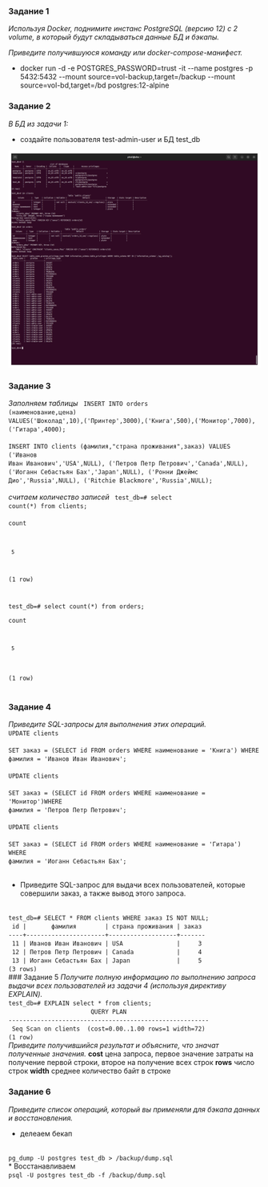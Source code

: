 ### Задание 1
<i>Используя Docker, поднимите инстанс PostgreSQL (версию 12) c 2 volume, в который будут складываться данные БД и бэкапы.
  
Приведите получившуюся команду или docker-compose-манифест.</i>
* docker run -d -e POSTGRES_PASSWORD=trust -it --name postgres -p 5432:5432 --mount source=vol-backup,target=/backup --mount source=vol-bd,target=/bd postgres:12-alpine

### Задание 2
<i>В БД из задачи 1:</i>

* создайте пользователя test-admin-user и БД test_db

![screen](/screen/6-bd-02-2task.png)

### Задание 3
<i>Заполняем таблицы</i>
<code>
INSERT INTO orders (наименование,цена) VALUES('Шоколад',10),('Принтер',3000),('Книга',500),('Монитор',7000),('Гитара',4000);  
INSERT INTO clients (фамилия,"страна проживания",заказ) VALUES ('Иванов Иван Иванович','USA',NULL), ('Петров Петр Петрович','Canada',NULL), ('Иоганн Себастьян Бах','Japan',NULL), ('Ронни Джеймс Дио','Russia',NULL), ('Ritchie Blackmore','Russia',NULL);  
</code>
<i>считаем количество записей</i>
<code>
test_db=# select count(*) from clients;  
 count   
    
     5  
(1 row)  
  
  
test_db=# select count(*) from orders;  
 count   
   
     5  
(1 row)  
</code>

### Задание 4
<i>Приведите SQL-запросы для выполнения этих операций.</i>
<code>
UPDATE clients  
SET заказ = (SELECT id FROM orders WHERE наименование = 'Книга') WHERE фамилия = 'Иванов Иван Иванович';  
UPDATE clients  
SET заказ = (SELECT id FROM orders WHERE наименование = 'Монитор')WHERE фамилия = 'Петров Петр Петрович';  
UPDATE clients  
SET заказ = (SELECT id FROM orders WHERE наименование = 'Гитара') WHERE фамилия = 'Иоганн Себастьян Бах';  
</code>
* Приведите SQL-запрос для выдачи всех пользователей, которые совершили заказ, а также вывод этого запроса.
<code>
test_db=# SELECT * FROM clients WHERE заказ IS NOT NULL;
 id |       фамилия        | страна проживания | заказ 
----+----------------------+-------------------+------- 
 11 | Иванов Иван Иванович | USA               |     3
 12 | Петров Петр Петрович | Canada            |     4
 13 | Иоганн Себастьян Бах | Japan             |     5
(3 rows)
</code>
### Задание 5
<i>Получите полную информацию по выполнению запроса выдачи всех пользователей из задачи 4 (используя директиву EXPLAIN).</i>

<code>
test_db=# EXPLAIN select * from clients;  
                       QUERY PLAN                         
--------------------------------------------------------  
 Seq Scan on clients  (cost=0.00..1.00 rows=1 width=72)  
(1 row)  
</code>
<i>Приведите получившийся результат и объясните, что значат полученные значения.</i> 
<b>cost</b> цена запроса, первое значение затраты на получение первой строки, второе на получение всех строк  
<b>rows</b> число строк  
<b>width</b> среднее количество байт в строке  

### Задание 6
<i>Приведите список операций, который вы применяли для бэкапа данных и восстановления.</i>
* делеаем бекап
<code>
pg_dump -U postgres test_db > /backup/dump.sql
</code>
* Восстанавливаем
<code>
psql -U postgres test_db -f /backup/dump.sql
</code>
